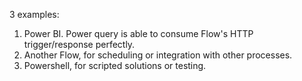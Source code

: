 3 examples:
  1) Power BI. Power query is able to consume Flow's HTTP trigger/response perfectly.
  2) Another Flow, for scheduling or integration with other processes.
  3) Powershell, for scripted solutions or testing.
